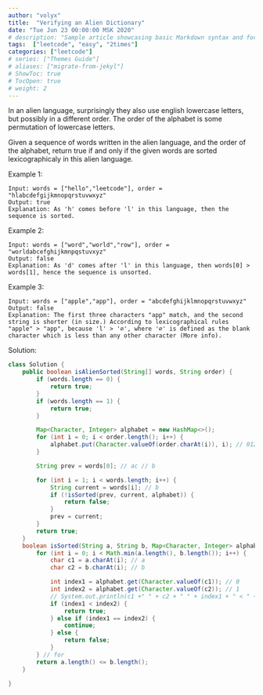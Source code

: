 ```yaml
---
author: "volyx"
title:  "Verifying an Alien Dictionary"
date: "Tue Jun 23 00:00:00 MSK 2020"
# description: "Sample article showcasing basic Markdown syntax and formatting for HTML elements."
tags:  ["leetcode", "easy", "2times"]
categories: ["leetcode"]
# series: ["Themes Guide"]
# aliases: ["migrate-from-jekyl"]
# ShowToc: true
# TocOpen: true
# weight: 2
---
```


In an alien language, surprisingly they also use english lowercase letters, but possibly in a different order. The order of the alphabet is some permutation of lowercase letters.

Given a sequence of words written in the alien language, and the order of the alphabet, return true if and only if the given words are sorted lexicographicaly in this alien language.

Example 1:

```
Input: words = ["hello","leetcode"], order = "hlabcdefgijkmnopqrstuvwxyz"
Output: true
Explanation: As 'h' comes before 'l' in this language, then the sequence is sorted.
```

Example 2:

```
Input: words = ["word","world","row"], order = "worldabcefghijkmnpqstuvxyz"
Output: false
Explanation: As 'd' comes after 'l' in this language, then words[0] > words[1], hence the sequence is unsorted.
```

Example 3:

```
Input: words = ["apple","app"], order = "abcdefghijklmnopqrstuvwxyz"
Output: false
Explanation: The first three characters "app" match, and the second string is shorter (in size.) According to lexicographical rules "apple" > "app", because 'l' > '∅', where '∅' is defined as the blank character which is less than any other character (More info).
```

Solution:

```java
class Solution {
    public boolean isAlienSorted(String[] words, String order) {
        if (words.length == 0) {
            return true;
        }
        if (words.length == 1) {
            return true;
        }

        Map<Character, Integer> alphabet = new HashMap<>();
        for (int i = 0; i < order.length(); i++) {
            alphabet.put(Character.valueOf(order.charAt(i)), i); // 012
        }

        String prev = words[0]; // ac // b

        for (int i = 1; i < words.length; i++) {
            String current = words[i]; // b
            if (!isSorted(prev, current, alphabet)) {
                return false;
            }
            prev = current;
        }
        return true;
    }
    boolean isSorted(String a, String b, Map<Character, Integer> alphabet) {
        for (int i = 0; i < Math.min(a.length(), b.length()); i++) {
            char c1 = a.charAt(i); // a
            char c2 = b.charAt(i); // b

            int index1 = alphabet.get(Character.valueOf(c1)); // 0
            int index2 = alphabet.get(Character.valueOf(c2)); // 1
            // System.out.println(c1 +" " + c2 + " " + index1 + " < " + index2);
            if (index1 < index2) {
                return true;
            } else if (index1 == index2) {
                continue;
            } else {
                return false;
            }
        } // for
        return a.length() <= b.length();
    }

}
